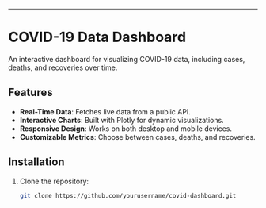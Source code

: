 
---
# COVID-19 Data Dashboard

An interactive dashboard for visualizing COVID-19 data, including cases, deaths, and recoveries over time.

## Features
- **Real-Time Data**: Fetches live data from a public API.
- **Interactive Charts**: Built with Plotly for dynamic visualizations.
- **Responsive Design**: Works on both desktop and mobile devices.
- **Customizable Metrics**: Choose between cases, deaths, and recoveries.

## Installation
1. Clone the repository:
   ```bash
   git clone https://github.com/yourusername/covid-dashboard.git